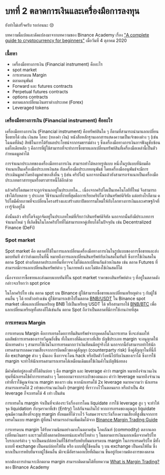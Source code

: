 # บทที่ 2 ตลาดการเงินและเครื่องมือการลงทุน

ยังทำไม่เสร็จครับ รอก่อนนะ 😒

บทความนี้แปลและดัดแปลงมาจากบทความของ Binance Academy เรื่อง ["A complete guide to cryptocurrency for beginners"](https://academy.binance.com/en/articles/a-complete-guide-to-cryptocurrency-trading-for-beginners?ref=JLI1VBLA&utm_source=BinanceTwitter&utm_medium=GlobalSocial&utm_campaign=GlobalSocial) เมื่อวันที่ 4 ตุลาคม 2020

### เนื้อหา

* เครื่องมือทางการเงิน \(Financial instrument\) คืออะไร
* spot market
* การเทรดบน Margin
* ตลาดอนุพันธ์
* Forward และ futures contracts
* Perpetual futures contracts
* options contracts
* ตลาดแลกเปลี่ยนเงินตราต่างประเทศ \(Forex\)
* Leveraged tokens

### เครื่องมือทางการเงิน \(Financial instrument\) คืออะไร

เครื่องมือทางการเงิน \(Financial instrument\) คือทรัพย์สินใด ๆ ก็ตามที่สามารถนำมาแลกเปลี่ยนซื้อขายได้ เช่น เงินสด โลหะ \(ทองคำ เงิน\) หนังสือหลักฐานเอกสารแสดงความเป็นเจ้าของต่าง ๆ \(เช่น โฉนดที่ดิน\) สิทธิในการได้รับผลประโยชน์จากกรมธรรม์ต่าง ๆ ซึ่งเครื่องมือทางการเงินอาจฟังดูซับซ้อน แต่ไอเดียหลัก ๆ คือการที่ผู้ใช้สามารถที่จะทำการซื้อขายแลกเปลี่ยนทรัพย์สินที่เครื่องมือเหล่านี้เป็นตัวกำหนดมูลค่าได้

การจำแนกประเภทของเครื่องมือทางการเงิน สามารถทำได้หลายรูปแบบ หนึ่งในรูปแบบที่นิยมคือจำแนกเป็นเครื่องมือประเภทเงินสด กับเครื่องมือประเภทอนุพันธ์ โดยเครื่องมืออนุพันธ์จะมีการประเมินมูลค่าโดยอิงมูลค่าของสิ่งอื่น ๆ \(เช่น คริปโต\) นอกจากนั้นแล้วยังสามารถจำแนกเป็นเครื่องมือประเภทตราสารทุนหรือตราสารหนี้ได้อีกด้วย

แล้วคริปโตสมควรจะถูกจำแนกอยู่ในประเภทใด... เนื่องจากคริปโตเป็นเทคโนโลยีที่ใหม่ จึงสามารถเข้าได้กับหลาย ๆ ประเภท วิธีจำแนกที่ง่ายที่สุดคือการเรียกคริปโตว่าสินทรัพย์ดิจิทัล แต่อย่างไรก็ตาม คริปโตมีศักยภาพที่จะเปลี่ยนโครงสร้างและสร้างสถาปัตยกรรมใหม่ให้กับโลกทางการเงินและเศรษฐกิจที่เรารู้จักอยู่ได้

ดังนั้นแล้ว คริปโตจึงถูกจัดอยู่ในประเภทใหม่ที่เรียกว่าสินทรัพย์ดิจิทัล นอกจากนั้นยังมีประเภทการจำแนกใหม่ ๆ ที่เกิดขึ้นในโลกคริปโทที่ไม่สามารถหาคู่เทียบได้ในปัจจุบัน เช่น Decentralized Finance \(DeFi\)

### Spot market

Spot market คือ ตลาดที่ใช้ในการแลกเปลี่ยนเครื่องมือทางการเงินในรูปแบบของการซื้อขายและส่งมอบทันที คำว่าส่งมอบในที่นี้ หมายถึงการแลกเปลี่ยนสินทรัพย์กับเงินสดในทันที ซึ่งการใช้เงินสดในตลาด Spot ต่างกับตลาดประเภทอื่นที่อาจจะไม่ได้แลกเปลี่ยนกันด้วยเงินสด เช่น ตลาด Futures ที่สามารถมีการแลกเปลี่ยนสินทรัพย์ต่าง ๆ ในภายหลัง และไม่ต้องใช้เงินสดก็ได้

เนื่องจากการซื้อขายและส่งมอบแบบทันทีใน spot market ราคาของสินทรัพย์ต่าง ๆ ที่อยู่ในตลาดดังกล่าวจะเรียกว่า spot price

ในโลกคริปโท เช่น ตลาด spot บน Binance ผู้ใช้สามารถซื้อขายแลกเปลี่ยนเหรียญต่าง ๆ กับผู้ใช้คนอื่น ๆ ได้ ยกตัวอย่างเช่น ผู้ใช้สามารถเข้าไปในตลาด [BNB/USDT](https://www.binance.com/en/trade/BNB_USDT) ใน Binance spot market เพื่อแลกเปลี่ยนเหรียญ BNB ไปเป็นเหรียญ USDT ได้ หรือสามารถใช้ [BNB/BTC](https://www.binance.com/en/trade/BNB_BTC) เพื่อแลกเปลี่ยนเหรียญทั้งสองก็ได้เช่นกัน ตลาด Spot ถือว่าเป็นตลาดที่มีการใช้งานง่ายที่สุด

### การเทรดบน Margin

การเทรดบน Margin คือการเทรดโดยการยืมสินทรัพย์จากบุคคลอื่นในการเทรด ซึ่งจะส่งผลให้ผลลัพธ์การเทรดของเราทวีคูณยิ่งขึ้น ทั้งในทางที่ดีและทางที่เสีย บัญชีประเภท margin จะอนุญาตให้นักเทรดต่าง ๆ สามารถใช้เงินในการเทรดมากกว่าเงินที่ตนมีอยู่จริงได้ นอกจากนี้ยังสามารถทำให้นักเทรดสามารถลดความเสี่ยงจากการบิดพลิ้วของคู่สัญญา \(counterparty risk\) ซึ่งคู่สัญญาในที่นี้ก็คือ exchange ต่าง ๆ นั่นเอง ซึ่งอาจจะโดน hack หรือปิดตัววิ่งหนีไปกับเงินของเราได้ ซึ่งการใช้ margin จะทำให้นักเทรดสามารถเทรดได้เหมือนเดิมแต่ใช้เงินค้ำในบัญชีน้อยลง

มีคำศัพท์อยู่สองตัวที่ได้ยินบ่อย ๆ คือ margin และ leverage คำว่า margin หมายถึงจำนวนเงินทุนที่นักเทรดใช้ค้ำการเทรดต่าง ๆ โดยออกมาจากกระเป๋าของตนเอง คำว่า leverage หมายถึงจำนวนเท่าที่เราใช้คูณจำนวน margin ของเรา เช่น หากนักเทรดใช้ 2x leverage หมายความว่า นักเทรดสามารถเทรดได้ 2 เท่าของจำนวนเงินค้ำ \(margin\) ที่เราวางไว้ในตอนแรก หรือถ้าเป็น 4x leverage ก็จะเทรดได้ 4 เท่า เป็นต้น

การเทรดใน margin จำเป็นที่จะต้องระวังเรื่องการโดน liquidate การใช้ leverage สูง ๆ จะทำให้จุด liquidation กับจุดราคาที่เข้า \(Entry\) ใกล้กันจนเกินไป หากการเทรดของคุณถูก liquidate คุณมีความเสี่ยงที่จะสูญ margin ทั้งหมดที่ได้วางไว้ จึงสมควรจะระวังเรื่องความเสี่ยงที่สูงขึ้นจากการเทรดในแบบ margin ผู้ที่สนใจสามารถอ่านเพิ่มเติมได้จาก [Binance Margin Trading Guide](https://academy.binance.com/en/articles/binance-margin-trading-guide)

การเทรดบน margin ได้รับความนิยมอย่างมากในตลาดหุ้น โภคภัณฑ์ \(commodity\) ตลากแลกเปลี่ยนเงินตรา และรวมไปถึงตลาดบิทคอยน์และคริปโทต่าง ๆ ในตลาดการเงินนอกเหนือจากคริปโท โบรกเกอร์ต่าง ๆ จะเป็นคนปล่อยเงินที่ใช้สำหรับหยิบยืมมาเทรดบน margin ในการเทรดคริปโท มีทั้งแบบที่ exchange เป็นคนปล่อยให้ยืม หรือ แบบที่ผู้ใช้คนอื่น ๆ บน exchange เป็นคนให้ยืม ซึ่งหากเป็นการหยิบยืมจากผู้ใช้คนอื่น มักจะมีอัตราดอกเบี้ยที่ผันผวน ขึ้นอยู่กับความต้องการของตลาด

หากต้องการอ่านเจาะลึกตลาด margin สามารถติดตามได้ที่บทความ [What is Margin Trading?](https://academy.binance.com/en/articles/what-is-margin-trading) ของ Binance Academy





